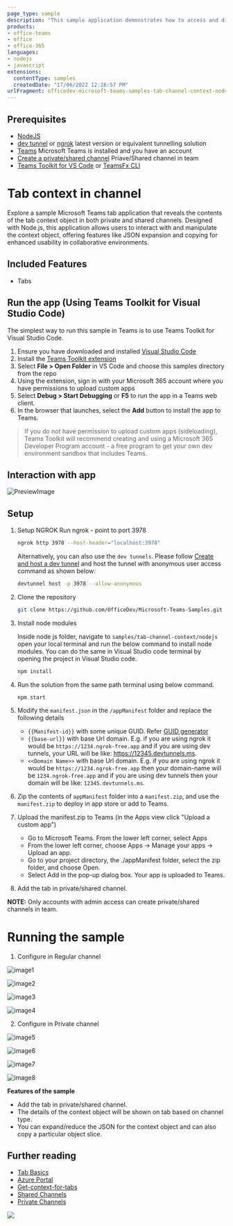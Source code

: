 ```yaml
---
page_type: sample
description: "This sample application demonstrates how to access and display the tab context object in both private and shared channels within Microsoft Teams."
products:
- office-teams
- office
- office-365
languages:
- nodejs
- javascript
extensions:
  contentType: samples
  createdDate: "17/06/2022 12:26:57 PM"
urlFragment: officedev-microsoft-teams-samples-tab-channel-context-nodejs
---
```

## Prerequisites

- [NodeJS](https://nodejs.org/en/)
- [dev tunnel](https://learn.microsoft.com/en-us/azure/developer/dev-tunnels/get-started?tabs=windows) or [ngrok](https://ngrok.com/) latest version or equivalent tunnelling solution
- [Teams](https://teams.microsoft.com) Microsoft Teams is installed and you have an account
- [Create a private/shared channel](https://support.microsoft.com/en-gb/office/create-a-standard-or-private-channel-in-teams-fda0b75e-5b90-4fb8-8857-7e102b014525) Priave/Shared channel in team
- [Teams Toolkit for VS Code](https://marketplace.visualstudio.com/items?itemName=TeamsDevApp.ms-teams-vscode-extension) or [TeamsFx CLI](https://learn.microsoft.com/microsoftteams/platform/toolkit/teamsfx-cli?pivots=version-one)

# Tab context in channel

Explore a sample Microsoft Teams tab application that reveals the contents of the tab context object in both private and shared channels. Designed with Node.js, this application allows users to interact with and manipulate the context object, offering features like JSON expansion and copying for enhanced usability in collaborative environments.

## Included Features
* Tabs

## Run the app (Using Teams Toolkit for Visual Studio Code)

The simplest way to run this sample in Teams is to use Teams Toolkit for Visual Studio Code.

1. Ensure you have downloaded and installed [Visual Studio Code](https://code.visualstudio.com/docs/setup/setup-overview)
1. Install the [Teams Toolkit extension](https://marketplace.visualstudio.com/items?itemName=TeamsDevApp.ms-teams-vscode-extension)
1. Select **File > Open Folder** in VS Code and choose this samples directory from the repo
1. Using the extension, sign in with your Microsoft 365 account where you have permissions to upload custom apps
1. Select **Debug > Start Debugging** or **F5** to run the app in a Teams web client.
1. In the browser that launches, select the **Add** button to install the app to Teams.

> If you do not have permission to upload custom apps (sideloading), Teams Toolkit will recommend creating and using a Microsoft 365 Developer Program account - a free program to get your own dev environment sandbox that includes Teams.

## Interaction with app

![PreviewImage](Images/Preview.gif)

## Setup

1) Setup NGROK
   Run ngrok - point to port 3978

   ```bash
   ngrok http 3978 --host-header="localhost:3978"
   ```  

   Alternatively, you can also use the `dev tunnels`. Please follow [Create and host a dev tunnel](https://learn.microsoft.com/en-us/azure/developer/dev-tunnels/get-started?tabs=windows) and host the tunnel with anonymous user access command as shown below:

   ```bash
   devtunnel host -p 3978 --allow-anonymous
   ```

2) Clone the repository
   ```bash
   git clone https://github.com/OfficeDev/Microsoft-Teams-Samples.git
   ```

3) Install node modules

   Inside node js folder,  navigate to `samples/tab-channel-context/nodejs` open your local terminal and run the below command to install node modules. You can do the same in Visual Studio code terminal by opening the project in Visual Studio code.

    ```bash
    npm install

4) Run the solution from the same path terminal using below command.

    ```
    npm start
    ```

5) Modify the `manifest.json` in the `/appManifest` folder and replace the following details
   - `{{Manifest-id}}` with some unique GUID. Refer [GUID generator](https://guidgenerator.com/)
   - `{{base-url}}` with base Url domain. E.g. if you are using ngrok it would be `https://1234.ngrok-free.app` and if you are using dev tunnels, your URL will be like: https://12345.devtunnels.ms.
   - `<<Domain Name>>` with base Url domain. E.g. if you are using ngrok it would be `https://1234.ngrok-free.app` then your domain-name will be `1234.ngrok-free.app` and if you are using dev tunnels then your domain will be like: `12345.devtunnels.ms`.

6) Zip the contents of `appManifest` folder into a `manifest.zip`, and use the `manifest.zip` to deploy in app store or add to Teams.

7) Upload the manifest.zip to Teams (in the Apps view click "Upload a custom app")
   - Go to Microsoft Teams. From the lower left corner, select Apps
   - From the lower left corner, choose Apps -> Manage your apps -> Upload an app.
   - Go to your project directory, the ./appManifest folder, select the zip folder, and choose Open.
   - Select Add in the pop-up dialog box. Your app is uploaded to Teams.
   
8) Add the tab in private/shared channel.

 **NOTE:** Only accounts with admin access can create private/shared channels in team.

# Running the sample
1) Configure in Regular channel

![image1](Images/image1.png)

![image2](Images/image2.png)

![image3](Images/image3.png)

![image4](Images/image4.png)

2) Configure in Private channel

![image5](Images/image5.png)

![image6](Images/image6.png)

![image7](Images/image7.png)

![image8](Images/image8.png)

**Features of the sample**

- Add the tab in private/shared channel.
- The details of the context object will be shown on tab based on channel type.
- You can expand/reduce the JSON for the context object and can also copy a particular object slice.

## Further reading

- [Tab Basics](https://docs.microsoft.com/en-us/microsoftteams/platform/tabs/how-to/create-channel-group-tab?pivots=node-java-script)
- [Azure Portal](https://portal.azure.com)
- [Get-context-for-tabs](https://docs.microsoft.com/en-us/microsoftteams/platform/tabs/how-to/access-teams-context#retrieve-context-in-private-channels)
- [Shared Channels](https://docs.microsoft.com/en-us/MicrosoftTeams/shared-channels)
- [Private Channels](https://docs.microsoft.com/en-us/MicrosoftTeams/private-channels)


<img src="https://pnptelemetry.azurewebsites.net/microsoft-teams-samples/samples/tab-channel-context-nodejs" />